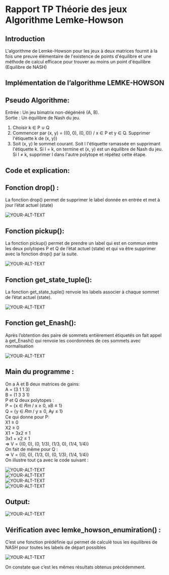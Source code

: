 # Rapport TP Théorie des jeux Algorithme Lemke-Howson<br>
## Introduction<br>
L'algorithme de Lemke-Howson pour les jeux à deux matrices fournit à la fois une
preuve élémentaire de l'existence de points d'équilibre et une méthode de calcul
efficace pour trouver au moins un point d'équilibre (Equilibre de NASH)<br>
## Implémentation de l’algorithme LEMKE-HOWSON<br>
## Pseudo Algorithme:<br>
Entrée : Un jeu bimatrix non-dégénéré (A, B).<br>
Sortie : Un équilibre de Nash du jeu.<br>
1. Choisir k ∈ P ∪ Q<br>
2. Commencer par (x, y) = ((0, 0), (0, 0)) / x ∈ P et y ∈ Q. Supprimer l'étiquette k de
(x, y))<br>
3. Soit (x, y) le sommet courant. Soit l l'étiquette ramassée en supprimant
l'étiquette k. Si l = k, on termine et (x, y) est un équilibre de Nash du jeu. Si l ≠ k,
supprimer l dans l'autre polytope et répétez cette étape.<br>
## Code et explication:<br>
## Fonction drop() :<br>
La fonction drop() permet de supprimer le label donnée en entrée et met à
jour l’état actuel (state)<br>

<picture>
 <source media="(prefers-color-scheme: dark)" srcset="https://github.com/ab2-amir/lemke-howson-algorithm/blob/main/screenshots/drop.png">
 <img alt="YOUR-ALT-TEXT" src="https://github.com/ab2-amir/lemke-howson-algorithm/blob/main/screenshots/drop.png">
</picture><br>

## Fonction pickup():<br>
La fonction pickup() permet de prendre un label qui est en commun entre les
deux polytopes P et Q de l’état actuel (state) et qui va être supprimer avec la
fonction drop() par la suite.<br>

<picture>
 <source media="(prefers-color-scheme: dark)" srcset="https://github.com/ab2-amir/lemke-howson-algorithm/blob/main/screenshots/pickup.png">
 <img alt="YOUR-ALT-TEXT" src="https://github.com/ab2-amir/lemke-howson-algorithm/blob/main/screenshots/pickup.png">
</picture><br>

## Fonction get_state_tuple():<br>
La fonction get_state_tuple() renvoie les labels associer à chaque sommet de
l’état actuel (state).<br>

<picture>
 <source media="(prefers-color-scheme: dark)" srcset="https://github.com/ab2-amir/lemke-howson-algorithm/blob/main/screenshots/get%20state.png">
 <img alt="YOUR-ALT-TEXT" src="https://github.com/ab2-amir/lemke-howson-algorithm/blob/main/screenshots/get%20state.png">
</picture><br>

## Fonction get_Enash():<br>
Après l’obtention des paire de sommets entièrement étiquetés on fait appel à
get_Enash() qui renvoie les coordonnées de ces sommets avec normalisation<br>

<picture>
 <source media="(prefers-color-scheme: dark)" srcset="https://github.com/ab2-amir/lemke-howson-algorithm/blob/main/screenshots/nash.png">
 <img alt="YOUR-ALT-TEXT" src="https://github.com/ab2-amir/lemke-howson-algorithm/blob/main/screenshots/nash.png">
</picture><br>

## Main du programme :<br>
On a A et B deux matrices de gains:<br>
A = (3 1 1 3)<br> B = (1 3 3 1)<br>
P et Q deux polytopes :<br>
P = {x ∈ 𝑅𝑚 / x ≥ 0, xB ≤ 1}<br>
Q = {y ∈ 𝑅𝑚 / y ≥ 0, Ay ≤ 1}<br>
Ce qui donne pour P:<br>
X1 ≥ 0<br>
X2 ≥ 0<br>
X1 + 3x2 ≤ 1<br>
3x1 + x2 ≤ 1<br>
=> V = {(0, 0), (0, 1/3), (1/3, 0), (1/4, 1/4)}<br>
On fait de même pour Q :<br>
=> V = {(0, 0), (1/3, 0), (0, 1/3), (1/4, 1/4)}<br>
On illustre tout ça avec le code suivant :<br>

<picture>
 <source media="(prefers-color-scheme: dark)" srcset="https://github.com/ab2-amir/lemke-howson-algorithm/blob/main/screenshots/polytopes.png">
 <img alt="YOUR-ALT-TEXT" src="https://github.com/ab2-amir/lemke-howson-algorithm/blob/main/screenshots/polytopes.png">
</picture><br>

<picture>
 <source media="(prefers-color-scheme: dark)" srcset="https://github.com/ab2-amir/lemke-howson-algorithm/blob/main/screenshots/p.png">
 <img alt="YOUR-ALT-TEXT" src="https://github.com/ab2-amir/lemke-howson-algorithm/blob/main/screenshots/p.png">
</picture><br>

<picture>
 <source media="(prefers-color-scheme: dark)" srcset="https://github.com/ab2-amir/lemke-howson-algorithm/blob/main/screenshots/q.png">
 <img alt="YOUR-ALT-TEXT" src="https://github.com/ab2-amir/lemke-howson-algorithm/blob/main/screenshots/q.png">
</picture><br>

<picture>
 <source media="(prefers-color-scheme: dark)" srcset="https://github.com/ab2-amir/lemke-howson-algorithm/blob/main/screenshots/main.png">
 <img alt="YOUR-ALT-TEXT" src="https://github.com/ab2-amir/lemke-howson-algorithm/blob/main/screenshots/main.png">
</picture><br>

## Output:<br>

<picture>
 <source media="(prefers-color-scheme: dark)" srcset="https://github.com/ab2-amir/lemke-howson-algorithm/blob/main/screenshots/output.png">
 <img alt="YOUR-ALT-TEXT" src="https://github.com/ab2-amir/lemke-howson-algorithm/blob/main/screenshots/output.png">
</picture><br>

## Vérification avec lemke_howson_enumiration() :<br>
C’est une fonction prédéfinie qui permet de calculé tous les équilibres de NASH
pour toutes les labels de départ possibles<br>

<picture>
 <source media="(prefers-color-scheme: dark)" srcset="https://github.com/ab2-amir/lemke-howson-algorithm/blob/main/screenshots/veref.png">
 <img alt="YOUR-ALT-TEXT" src="https://github.com/ab2-amir/lemke-howson-algorithm/blob/main/screenshots/veref.png">
</picture><br>

On constate que c’est les mêmes résultats obtenus précédemment.
